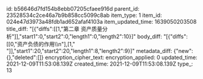 id: b56646d7fd154b8ebb07205cfaee916d
parent_id: 23528534c2ce46a7b9b858cc5099c8ab
item_type: 1
item_id: 024e47d3973a48fdb1ad652afaf4103a
item_updated_time: 1639050203508
title_diff: "[{\"diffs\":[[1,\"第二章 资产质量分析\"]],\"start1\":0,\"start2\":0,\"length1\":0,\"length2\":10}]"
body_diff: "[{\"diffs\":[[0,\"资产负债的作用\\\n\"],[1,\" \"]],\"start1\":20,\"start2\":20,\"length1\":8,\"length2\":9}]"
metadata_diff: {"new":{},"deleted":[]}
encryption_cipher_text: 
encryption_applied: 0
updated_time: 2021-12-09T11:53:08.139Z
created_time: 2021-12-09T11:53:08.139Z
type_: 13